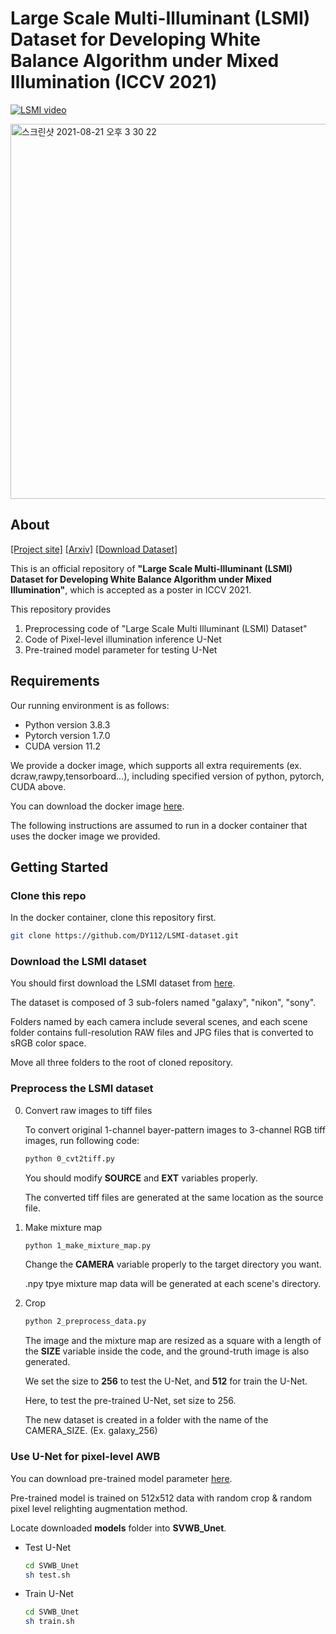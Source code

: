 # Large Scale Multi-Illuminant (LSMI) Dataset for Developing White Balance Algorithm under Mixed Illumination (ICCV 2021)

[![LSMI video](https://www.img.youtube.com/vi/oCH22baHGBs/0.jpg)](https://www.youtube.com/watch?v=oCH22baHGBs)

<img width="600" alt="스크린샷 2021-08-21 오후 3 30 22" src="https://user-images.githubusercontent.com/24367643/130312876-5b2955c2-0176-4e87-ba90-7c466fa3961b.png">

<!-- ABOUT THE PROJECT -->
## About
[[Project site]](https://dykim.me/publication/lsmi/)
[[Arxiv]]() 
[[Download Dataset]](https://drive.google.com/drive/folders/1m0Jt6vTkRJi_iMDDnhcW79QmE48MGVUP?usp=sharing)

This is an official repository of **"Large Scale Multi-Illuminant (LSMI) Dataset for Developing White Balance Algorithm under Mixed Illumination"**, which is accepted as a poster in ICCV 2021.

This repository provides  
1. Preprocessing code of "Large Scale Multi Illuminant (LSMI) Dataset"
2. Code of Pixel-level illumination inference U-Net
3. Pre-trained model parameter for testing U-Net

## Requirements
Our running environment is as follows:

- Python version 3.8.3
- Pytorch version 1.7.0
- CUDA version 11.2

We provide a docker image, which supports all extra requirements (ex. dcraw,rawpy,tensorboard...), including specified version of python, pytorch, CUDA above.

You can download the docker image [here](https://hub.docker.com/r/dongyoung95/torch1.7_lsmi).

The following instructions are assumed to run in a docker container that uses the docker image we provided.

<!-- GETTING STARTED -->
## Getting Started
### Clone this repo
In the docker container, clone this repository first.

```sh
git clone https://github.com/DY112/LSMI-dataset.git
```

### Download the LSMI dataset
You should first download the LSMI dataset from [here](https://drive.google.com/drive/).

The dataset is composed of 3 sub-folers named "galaxy", "nikon", "sony".

Folders named by each camera include several scenes, and each scene folder contains full-resolution RAW files and JPG files that is converted to sRGB color space.

Move all three folders to the root of cloned repository.

### Preprocess the LSMI dataset

0. Convert raw images to tiff files  
   
   To convert original 1-channel bayer-pattern images to 3-channel RGB tiff images, run following code:

   ```sh
   python 0_cvt2tiff.py
   ```
   You should modify **SOURCE** and **EXT** variables properly.

   The converted tiff files are generated at the same location as the source file.

1. Make mixture map
   ```sh
   python 1_make_mixture_map.py
   ```
   Change the **CAMERA** variable properly to the target directory you want.
   
   .npy tpye mixture map data will be generated at each scene's directory.

2. Crop
   ```sh
   python 2_preprocess_data.py
   ```

   The image and the mixture map are resized as a square with a length of the **SIZE** variable inside the code, and the ground-truth image is also generated.

   We set the size to **256** to test the U-Net, and **512** for train the U-Net.

   Here, to test the pre-trained U-Net, set size to 256.

   The new dataset is created in a folder with the name of the CAMERA_SIZE. (Ex. galaxy_256)

### Use U-Net for pixel-level AWB

You can download pre-trained model parameter [here](https://drive.google.com/drive/folders/1m0Jt6vTkRJi_iMDDnhcW79QmE48MGVUP?usp=sharing).

Pre-trained model is trained on 512x512 data with random crop & random pixel level relighting augmentation method.

Locate downloaded **models** folder into **SVWB_Unet**.

- Test U-Net  
  ```sh
  cd SVWB_Unet
  sh test.sh
  ```

- Train U-Net
  ```sh
  cd SVWB_Unet
  sh train.sh
  ```


<!-- 
## Acknowledgements

* []()
* []()
* []()
 -->

